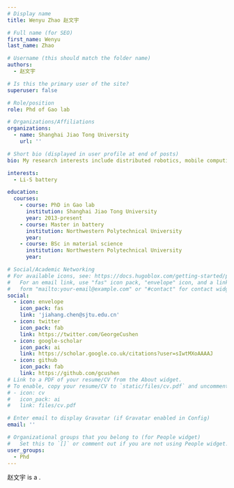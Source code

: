 ```yaml
---
# Display name
title: Wenyu Zhao 赵文宇

# Full name (for SEO)
first_name: Wenyu
last_name: Zhao

# Username (this should match the folder name)
authors:
  - 赵文宇

# Is this the primary user of the site?
superuser: false

# Role/position
role: Phd of Gao lab

# Organizations/Affiliations
organizations:
  - name: Shanghai Jiao Tong University
    url: ''

# Short bio (displayed in user profile at end of posts)
bio: My research interests include distributed robotics, mobile computing and programmable matter.

interests:
  - Li-S battery

education:
  courses:
    - course: PhD in Gao lab
      institution: Shanghai Jiao Tong University
      year: 2013-present
    - course: Master in battery
      institution: Northwestern Polytechnical University
      year: 
    - course: BSc in material science
      institution: Northwestern Polytechnical University
      year: 

# Social/Academic Networking
# For available icons, see: https://docs.hugoblox.com/getting-started/page-builder/#icons
#   For an email link, use "fas" icon pack, "envelope" icon, and a link in the
#   form "mailto:your-email@example.com" or "#contact" for contact widget.
social:
  - icon: envelope
    icon_pack: fas
    link: 'jiahang.chen@sjtu.edu.cn'
  - icon: twitter
    icon_pack: fab
    link: https://twitter.com/GeorgeCushen
  - icon: google-scholar
    icon_pack: ai
    link: https://scholar.google.co.uk/citations?user=sIwtMXoAAAAJ
  - icon: github
    icon_pack: fab
    link: https://github.com/gcushen
# Link to a PDF of your resume/CV from the About widget.
# To enable, copy your resume/CV to `static/files/cv.pdf` and uncomment the lines below.
# - icon: cv
#   icon_pack: ai
#   link: files/cv.pdf

# Enter email to display Gravatar (if Gravatar enabled in Config)
email: ''

# Organizational groups that you belong to (for People widget)
#   Set this to `[]` or comment out if you are not using People widget.
user_groups:
  - Phd
---
```


赵文宇 is a .

